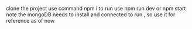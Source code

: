 clone the project
use command npm i
to run use npm run dev or npm start
note the mongoDB needs to install and connected to run , so use it for reference as of now
